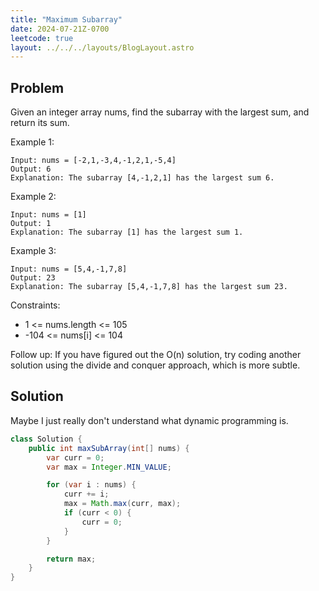 ```yaml
---
title: "Maximum Subarray"
date: 2024-07-21Z-0700
leetcode: true
layout: ../../../layouts/BlogLayout.astro
---
```


## Problem

Given an integer array nums, find the subarray with the largest sum, and return its sum.

Example 1:

```text
Input: nums = [-2,1,-3,4,-1,2,1,-5,4]
Output: 6
Explanation: The subarray [4,-1,2,1] has the largest sum 6.
```

Example 2:

```text
Input: nums = [1]
Output: 1
Explanation: The subarray [1] has the largest sum 1.
```

Example 3:

```text
Input: nums = [5,4,-1,7,8]
Output: 23
Explanation: The subarray [5,4,-1,7,8] has the largest sum 23.
```

Constraints:

- 1 <= nums.length <= 105
- -104 <= nums[i] <= 104

Follow up: If you have figured out the O(n) solution, try coding another solution using the divide and conquer approach, which is more subtle.

## Solution

Maybe I just really don't understand what dynamic programming is.

```java
class Solution {
    public int maxSubArray(int[] nums) {
        var curr = 0;
        var max = Integer.MIN_VALUE;

        for (var i : nums) {
            curr += i;
            max = Math.max(curr, max);
            if (curr < 0) {
                curr = 0;
            }
        }

        return max;
    }
}
```
